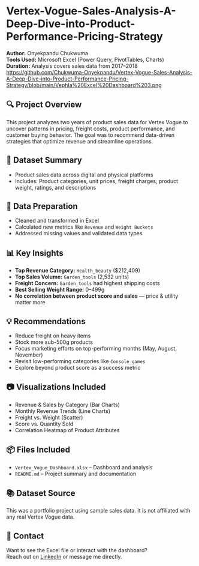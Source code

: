 # Vertex-Vogue-Sales-Analysis-A-Deep-Dive-into-Product-Performance-Pricing-Strategy

**Author:** Onyekpandu Chukwuma  
**Tools Used:** Microsoft Excel (Power Query, PivotTables, Charts)  
**Duration:** Analysis covers sales data from 2017–2018
https://github.com/Chukwuma-Onyekpandu/Vertex-Vogue-Sales-Analysis-A-Deep-Dive-into-Product-Performance-Pricing-Strategy/blob/main/Vephla%20Excel%20Dashboard%203.png

## 🔍 Project Overview
This project analyzes two years of product sales data for Vertex Vogue to uncover patterns in pricing, freight costs, product performance, and customer buying behavior. The goal was to recommend data-driven strategies that optimize revenue and streamline operations.

## 📁 Dataset Summary
- Product sales data across digital and physical platforms
- Includes: Product categories, unit prices, freight charges, product weight, ratings, and descriptions

## 🧹 Data Preparation
- Cleaned and transformed in Excel
- Calculated new metrics like `Revenue` and `Weight Buckets`
- Addressed missing values and validated data types

## 📊 Key Insights
- **Top Revenue Category:** `Health_beauty` ($212,409)
- **Top Sales Volume:** `Garden_tools` (2,532 units)
- **Freight Concern:** `Garden_tools` had highest shipping costs
- **Best Selling Weight Range:** 0–499g
- **No correlation between product score and sales** — price & utility matter more

## 💡 Recommendations
- Reduce freight on heavy items
- Stock more sub-500g products
- Focus marketing efforts on top-performing months (May, August, November)
- Revisit low-performing categories like `Console_games`
- Explore beyond product score as a success metric

## 📷 Visualizations Included
- Revenue & Sales by Category (Bar Charts)
- Monthly Revenue Trends (Line Charts)
- Freight vs. Weight (Scatter)
- Score vs. Quantity Sold
- Correlation Heatmap of Product Attributes

## 📦 Files Included
- `Vertex_Vogue_Dashboard.xlsx` – Dashboard and analysis
- `README.md` – Project summary and documentation

## 📚 Dataset Source
This was a portfolio project using sample sales data. It is not affiliated with any real Vertex Vogue data.

## 🔗 Contact
Want to see the Excel file or interact with the dashboard?  
Reach out on [LinkedIn](www.linkedin.com/in/chukwuma-onyekpandu-2a7b3a182) or message me directly.



